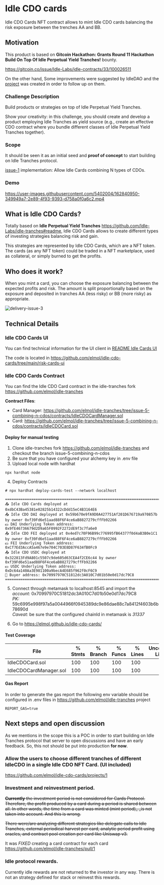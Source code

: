 # Idle CDO cards
Idle CDO Cards NFT contract allows to mint Idle CDO cards balancing the risk exposure between the trenches AA and BB.

## Motivation

This product is based on  **Gitcoin Hackathon: Grants Round 11 Hackathon**
**Build On Top Of Idle Perpetual Yield Tranches!** bounty.

https://gitcoin.co/issue/Idle-Labs/idle-contracts/33/100026511


On the other hand, Some improvements were suggested by IdleDAO and the [project](https://github.com/elmol/idle-cdo-cards/projects/1) was created in order to follow up on them.

### Challenge Description
Build products or strategies on top of Idle Perpetual Yield Tranches.

Show your creativity: in this challenge, you should create and develop a product employing Idle Tranches as yield source (e.g., create an effective CDO contract where you bundle different classes of Idle Perpetual Yield Tranches together).

### Scope 

It should be seen it as an initial seed and **proof of concept** to start building on Idle Tranches protocol.

[issue-1](https://github.com/elmol/idle-cdo-cards/issues/5) implementation: Allow Idle Cards combining N types of CDOs. 

### Demo



https://user-images.githubusercontent.com/5402004/162840950-349949a7-2e89-4f93-9393-d758a0f0a6c2.mp4



## What is Idle CDO Cards?

Totally based on **Idle Perpetual Yield Tranches** https://github.com/Idle-Labs/idle-tranches#readme, Idle CDO Cards allows to create different types of investing strategies balancing risk and gain.

This strategies are represented by Idle CDO Cards, which are a NFT token. The cards (as any NFT token) could be traded in a NFT marketplace, used as collateral, or simply burned to get the profits.

## Who does it work?

When you mint a card, you can choose the exposure balancing between the expected profits and risk. The amount is split proportionally based on the exposure and deposited in tranches AA (less risky) or BB (more risky) as appropriate.  

![delivery-issue-3](https://user-images.githubusercontent.com/5402004/162841103-80c9e850-39aa-418e-860f-dff2ada1013d.png)


## Technical Details 

### Idle CDO Cards UI

You can find technical information for the UI client in [README Idle Cards UI](https://github.com/elmol/idle-cdo-cards/tree/main/risk-cards-ui#readme)

The code is located in https://github.com/elmol/idle-cdo-cards/tree/main/risk-cards-ui

### Idle CDO Cards Contract

You can find the Idle CDO Card contract in the idle-tranches fork https://github.com/elmol/idle-tranches

**Contract Files**: 
- Card Manager: https://github.com/elmol/idle-tranches/tree/issue-5-combining-n-cdos/contracts/IdleCDOCardManager.sol
- Card: https://github.com/elmol/idle-tranches/tree/issue-5-combining-n-cdos/contracts/IdleCDOCard.sol

#### Deploy for manual testing
1. Clone idle-tranches fork https://github.com/elmol/idle-tranches and checkout the branch issue-5-combining-n-cdos
2. Be sure that you have configured your alchemy key in .env file
3. Upload local node with hardhat

```
npx hardhat node
```

4. Deploy Contracts 
```
# npx hardhat deploy-cards-test --network localhost

================================================================================
📤 Idle CDO Cards deployed at 0xdbC43Ba45381e02825b14322cDdd15eC4B3164E6
📤 Idle CDO DAI deployed at 0x59b670e9fA9D0A427751Af201D676719a970857b by owner 0xf39Fd6e51aad88F6F4ce6aB8827279cffFb92266
💵 DAI Underlying Token address: 0x9fE46736679d2D9a65F0992F2272dE9f3c7fa6e0
📤 Idle CDO FEI deployed at 0x4ed7c70F96B99c776995fB64377f0d4aB3B0e1C1 by owner 0xf39Fd6e51aad88F6F4ce6aB8827279cffFb92266
💵 FEI Underlying Token address: 0xCf7Ed3AccA5a467e9e704C703E8D87F634fB0Fc9
📤 Idle CDO USDC deployed at 0x322813Fd9A801c5507c9de605d63CEA4f2CE6c44 by owner 0xf39Fd6e51aad88F6F4ce6aB8827279cffFb92266
💵 USDC Underlying Token address: 0xDc64a140Aa3E981100a9becA4E685f962f0cF6C9
🔎 Buyer address: 0x70997970C51812dc3A010C7d01b50e0d17dc79C8
================================================================================
```

5. Connect through metamask to localhost:8545 and import the <br>
    _account:_ 0x70997970C51812dc3A010C7d01b50e0d17dc79C8 <br>
    _PK:_ 59c6995e998f97a5a0044966f0945389dc9e86dae88c7a8412f4603b6b78690d <br>
    *Caveat:* be sure that the configured chainId in metamask is *31337* <br>


6. Go to  https://elmol.github.io/idle-cdo-cards/



#### Test Coverage

File                               |  % Stmts | % Branch |  % Funcs |  % Lines |Uncovered Lines |
-----------------------------------|----------|----------|----------|----------|----------------|
  IdleCDOCard.sol                  |      100 |      100 |      100 |      100 |                |
  IdleCDOCardManager.sol           |      100 |      100 |      100 |      100 |                |

#### Gas Report
In order to generate the gas report the following env variable should be configured in .env files in https://github.com/elmol/idle-tranches project
```
REPORT_GAS=true
```

## Next steps and open discussion

As we mentions in the scope this is a POC in order to start building on  Idle Tranches protocol that server to open discussions and have an early feedback. So, this not should be put into production **for now**.   

### Allow the users to choose different tranches of different IdleCDO in a single Idle CDO NFT Card. (UI included)

https://github.com/elmol/idle-cdo-cards/projects/1

### Investment and reinvestment period. 
~~**Currently** the investment period is not considered for Cards Protocol. Therefore, the profit produced by a card during a period is shared between all. In other words, the time from a card was minted (mint period)_ _is not taken into account. And this is wrong.~~ 

~~There were/are analyzing different strategies like delegate calls to Idle Tranches, external periodical harvest per card, analytic period profit using oracles, and contract pool creation per card like Uniswap v3.~~

It was *FIXED* creating a card contract for each card https://github.com/elmol/idle-tranches/pull/1

### Idle protocol rewards.
Currently idle rewards are not returned to the investor in any way. There is not an strategy defined for stack or reinvest this rewards.

